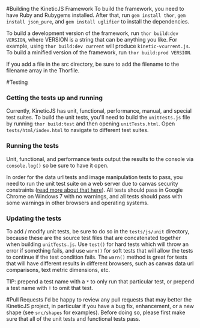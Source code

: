 #Building the KineticJS Framework 
To build the framework, you need to have Ruby and Rubygems installed. After that, run `gem install thor`, `gem install json_pure`, and `gem install uglifier` to install the dependencies.

To build a development version of the framework, run `thor build:dev VERSION`, where VERSION is a string that can be anything you like. For example, using `thor build:dev current` will produce `kinetic-vcurrent.js`. To build a minified version of the framework, run `thor build:prod VERSION`.   

If you add a file in the src directory, be sure to add the filename to the filename array in the Thorfile.

#Testing

### Getting the tests up and running
Currently, KineticJS has unit, functional, performance, manual, and special test suites.  To build the unit tests, you'll need to build the `unitTests.js` file by running `thor build:test` and then opening `unitTests.html`.  Open `tests/html/index.html` to navigate to different test suites.  

### Running the tests
Unit, functional, and performance tests output the results to the console via `console.log()` so be sure to have it open.  

In order for the data url tests and image manipulation tests to pass, you need to run the unit test suite on a web server due to canvas security constraints ([read more about that here](http://www.whatwg.org/specs/web-apps/current-work/multipage/the-canvas-element.html#security-with-canvas-elements)).  All tests should pass in Google Chrome on Windows 7 with no warnings, and all tests should pass with some warnings in other browsers and operating systems.  

### Updating the tests

To add / modify unit tests, be sure to do so in the `tests/js/unit` directory, because these are the source test files that are concatenated together when building `unitTests.js`.  Use `test()` for hard tests which will throw an error if something fails, and use `warn()` for soft tests that will allow the tests to continue if the test condition fails.  The `warn()` method is great for tests that will have different results in different browsers, such as canvas data url comparisons, text metric dimensions, etc.  

TIP: prepend a test name with a `*` to only run that particular test, or prepend a test name with `!` to omit that test.

#Pull Requests
I'd be happy to review any pull requests that may better the KineticJS project, in particular if you have a bug fix, enhancement, or a new shape (see `src/shapes` for examples).  Before doing so, please first make sure that all of the unit tests and functional tests pass.
